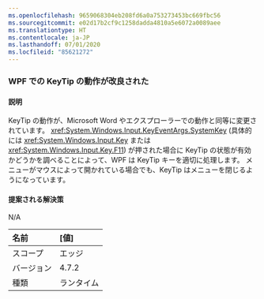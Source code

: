 ```yaml
---
ms.openlocfilehash: 9659068304eb208fd6a0a753273453bc669fbc56
ms.sourcegitcommit: e02d17b2cf9c1258dadda4810a5e6072a0089aee
ms.translationtype: HT
ms.contentlocale: ja-JP
ms.lasthandoff: 07/01/2020
ms.locfileid: "85621272"
---
```

### <a name="keytips-behavior-improved-in-wpf"></a>WPF での KeyTip の動作が改良された

#### <a name="details"></a>説明

KeyTip の動作が、Microsoft Word やエクスプローラーでの動作と同等に変更されています。 <xref:System.Windows.Input.KeyEventArgs.SystemKey> (具体的には <xref:System.Windows.Input.Key> または <xref:System.Windows.Input.Key.F11>) が押された場合に KeyTip の状態が有効かどうかを調べることによって、WPF は KeyTip キーを適切に処理します。 メニューがマウスによって開かれている場合でも、KeyTip はメニューを閉じるようになっています。

#### <a name="suggestion"></a>提案される解決策

N/A

| 名前    | [値]       |
|:--------|:------------|
| スコープ   |エッジ|
|バージョン|4.7.2|
|種類|ランタイム|
